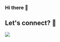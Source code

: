 ### Hi there 👋

<!--
**shakithfernando/shakithfernando** is a ✨ _special_ ✨ repository because its `README.md` (this file) appears on your GitHub profile.

Here are some ideas to get you started:

- 🔭 I’m currently working on ...
- 🌱 I’m currently learning ...
- 👯 I’m looking to collaborate on ...
- 🤔 I’m looking for help with ...
- 💬 Ask me about ...
- 📫 How to reach me: ...
- 😄 Pronouns: ...
- ⚡ Fun fact: ...
-->


## Let's connect? 🤝
<p align="left">
<a href="https://www.linkedin.com/in/shakith/"><img src="https://img.shields.io/badge/-LinkedIn-0077B5?style=flat&logo=Linkedin&logoColor=white"/></a>
